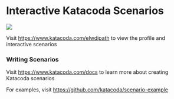 # Interactive Katacoda Scenarios

[![](http://shields.katacoda.com/katacoda/elwdipath/count.svg)](https://www.katacoda.com/elwdipath "Get your profile on Katacoda.com")

Visit https://www.katacoda.com/elwdipath to view the profile and interactive scenarios

### Writing Scenarios
Visit https://www.katacoda.com/docs to learn more about creating Katacoda scenarios

For examples, visit https://github.com/katacoda/scenario-example
